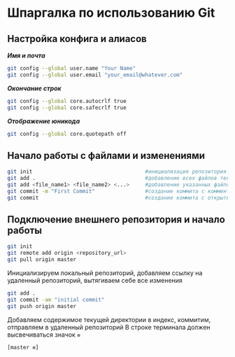 # Шпаргалка по использованию Git

## Настройка конфига и алиасов

***Имя и почта***

```bash
git config --global user.name "Your Name"
git config --global user.email "your_email@whatever.com"
```

***Окончание строк***

```bash
git config --global core.autocrlf true
git config --global core.safecrlf true
```

***Отображение юникода***

```bash
git config --global core.quotepath off
```

## Начало работы с файлами и изменениями

```bash
git init                                    #инициализация репозитория в текущей папке
git add .                                   #добавление всех файлов текущего каталога в индекс
git add <file_name1> <file_name2> <...>     #добавление указанных файлов и каталогов
git commit -m "First Commit"                #создание коммита с комментарием в командной строке
git commit                                  #создание коммита с открытием внешнего текстового редактора
```

## Подключение внешнего репозитория и начало работы

```bash
git init
git remote add origin <repository_url>
git pull origin master
```

Инициализируем локальный репозиторий, добавляем ссылку на удаленный репозиторий, вытягиваем себе все изменения

```bash
git add .
git commit -am "initial commit"
git push origin master
```

Добавляем содержимое текущей директории в индекс, коммитим, отправляем в удаленный репозиторий
В строке терминала должен высвечиваться значок `≡`

```bash
[master ≡]
````